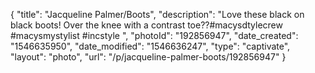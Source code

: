 {
    "title": "Jacqueline Palmer\/Boots",
    "description": "Love these black on black boots! Over the knee with a contrast toe??#macysdtylecrew #macysmystylist #incstyle ",
    "photoId": "192856947",
    "date_created": "1546635950",
    "date_modified": "1546636247",
    "type": "captivate",
    "layout": "photo",
    "url": "\/p\/jacqueline-palmer-boots\/192856947"
}